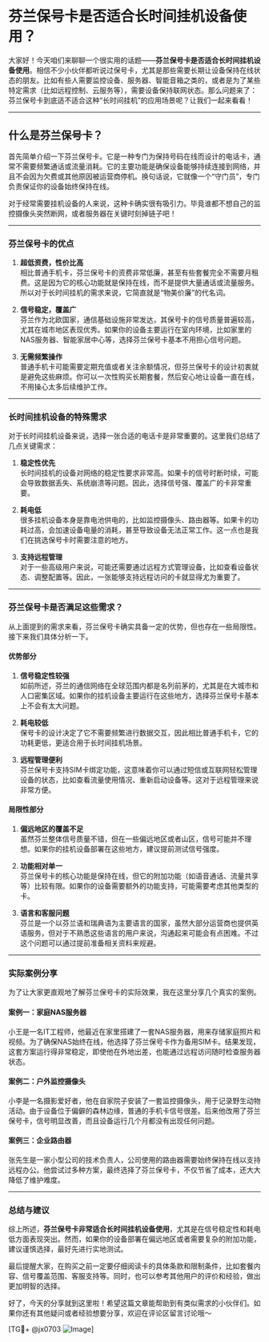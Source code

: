 # 芬兰保号卡是否适合长时间挂机设备使用？

大家好！今天咱们来聊聊一个很实用的话题——**芬兰保号卡是否适合长时间挂机设备使用**。相信不少小伙伴都听说过保号卡，尤其是那些需要长期让设备保持在线状态的朋友。比如有些人需要监控设备、服务器、智能音箱之类的，或者是为了某些特定需求（比如远程控制、云服务等），需要设备保持联网状态。那么问题来了：芬兰保号卡到底适不适合这种“长时间挂机”的应用场景呢？让我们一起来看看！

---

## 什么是芬兰保号卡？

首先简单介绍一下芬兰保号卡。它是一种专门为保持号码在线而设计的电话卡，通常不需要频繁通话或流量消耗。它的主要功能是确保设备能够持续连接到网络，并且不会因为欠费或其他原因被运营商停机。换句话说，它就像一个“守门员”，专门负责保证你的设备始终保持在线。

对于经常需要挂机设备的人来说，这种卡确实很有吸引力。毕竟谁都不想自己的监控摄像头突然断网，或者服务器在关键时刻掉链子吧！

---

### 芬兰保号卡的优点

1. **超低资费，性价比高**  
   相比普通手机卡，芬兰保号卡的资费非常低廉，甚至有些套餐完全不需要月租费。这是因为它的核心功能就是保持在线，而不是提供大量通话或流量服务。所以对于长时间挂机的需求来说，它简直就是“物美价廉”的代名词。

2. **信号稳定，覆盖广**  
   芬兰作为北欧国家，通信基础设施非常发达，其保号卡的信号质量普遍较高，尤其在城市地区表现优秀。如果你的设备主要运行在室内环境，比如家里的NAS服务器、智能家居中心等，选择芬兰保号卡基本不用担心信号问题。

3. **无需频繁操作**  
   普通手机卡可能需要定期充值或者关注余额情况，但芬兰保号卡的设计初衷就是避免这些麻烦。你可以一次性购买长期套餐，然后安心地让设备一直在线，不用操心太多后续维护工作。

---

### 长时间挂机设备的特殊需求

对于长时间挂机设备来说，选择一张合适的电话卡是非常重要的。这里我们总结了几点关键需求：

1. **稳定性优先**  
   长时间挂机的设备对网络的稳定性要求非常高。如果卡的信号时断时续，可能会导致数据丢失、系统崩溃等问题。因此，选择信号强、覆盖广的卡非常重要。

2. **耗电低**  
   很多挂机设备本身是靠电池供电的，比如监控摄像头、路由器等。如果卡的功耗过高，会加速设备电量的消耗，甚至导致设备无法正常工作。这一点也是我们在挑选保号卡时需要注意的地方。

3. **支持远程管理**  
   对于一些高级用户来说，可能还需要通过远程方式管理设备，比如查看设备状态、调整配置等。因此，一张能够支持远程访问的卡就显得尤为重要了。

---

### 芬兰保号卡是否满足这些需求？

从上面提到的需求来看，芬兰保号卡确实具备一定的优势，但也存在一些局限性。接下来我们具体分析一下。

#### 优势部分

1. **信号稳定性较强**  
   如前所述，芬兰的通信网络在全球范围内都是名列前茅的，尤其是在大城市和人口密集区域。如果你的挂机设备主要运行在这些地方，选择芬兰保号卡基本上不会有太大问题。

2. **耗电较低**  
   保号卡的设计决定了它不需要频繁进行数据交互，因此相比普通手机卡，它的功耗更低，更适合用于长时间挂机场景。

3. **远程管理便利**  
   芬兰保号卡支持SIM卡绑定功能，这意味着你可以通过短信或互联网轻松管理设备的状态，比如查看流量使用情况、重新启动设备等。这对于远程管理来说非常方便。

#### 局限性部分

1. **偏远地区的覆盖不足**  
   虽然芬兰整体信号质量不错，但在一些偏远地区或者山区，信号可能并不理想。如果你的挂机设备部署在这些地方，建议提前测试信号强度。

2. **功能相对单一**  
   芬兰保号卡的核心功能是保持在线，但它的附加功能（如语音通话、流量共享等）比较有限。如果你的设备需要额外的功能支持，可能需要考虑其他类型的卡。

3. **语言和客服问题**  
   芬兰是一个以芬兰语和瑞典语为主要语言的国家，虽然大部分运营商也提供英语服务，但对于不熟悉这些语言的用户来说，沟通起来可能会有点困难。不过这个问题可以通过提前准备相关资料来规避。

---

### 实际案例分享

为了让大家更直观地了解芬兰保号卡的实际效果，我在这里分享几个真实的案例。

#### 案例一：家庭NAS服务器  
小王是一名IT工程师，他最近在家里搭建了一套NAS服务器，用来存储家庭照片和视频。为了确保NAS始终在线，他选择了芬兰保号卡作为备用SIM卡。结果发现，这套方案运行得非常稳定，即使他在外地出差，也能通过远程访问随时检查服务器状态。

#### 案例二：户外监控摄像头  
小李是一名摄影爱好者，他在自家院子安装了一套监控摄像头，用于记录野生动物活动。由于设备位于偏僻的森林边缘，普通的手机卡信号很差。后来他改用了芬兰保号卡，信号明显改善，而且设备运行几个月都没有出现任何问题。

#### 案例三：企业路由器  
张先生是一家小型公司的技术负责人，公司使用的路由器需要始终保持在线以支持远程办公。他尝试过多种方案，最终选择了芬兰保号卡，不仅节省了成本，还大大降低了维护难度。

---

### 总结与建议

综上所述，**芬兰保号卡非常适合长时间挂机设备使用**，尤其是在信号稳定性和耗电低方面表现突出。然而，如果你的设备部署在偏远地区或者需要复杂的附加功能，建议谨慎选择，最好先进行实地测试。

最后提醒大家，在购买之前一定要仔细阅读卡的具体条款和限制条件，比如套餐内容、信号覆盖范围、客服支持等。同时，也可以参考其他用户的评价和经验，做出更加明智的选择。

好了，今天的分享就到这里啦！希望这篇文章能帮助到有类似需求的小伙伴们。如果你还有其他疑问或者经验想要分享，欢迎在评论区留言讨论哦～

[TG💪+ @jx0703 ![Image](https://github.com/user-attachments/assets/dbca1d08-cadb-493c-b0ec-ad6f7a83f270)]